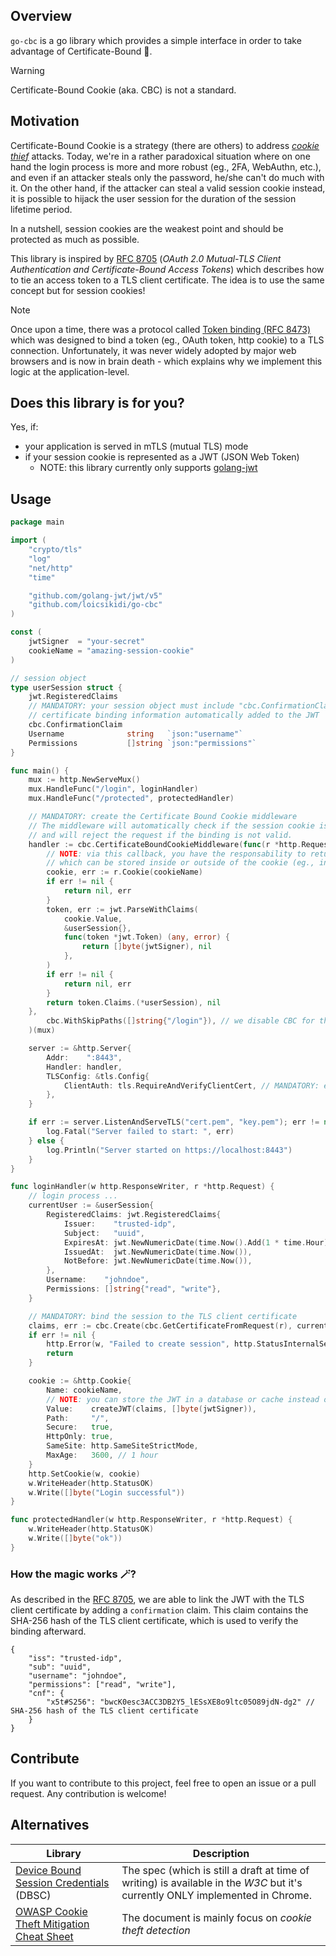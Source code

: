 ## Overview

`go-cbc` is a go library which provides a simple interface in order to take advantage of Certificate-Bound 🍪.

> [!WARNING]  
> Certificate-Bound Cookie (aka. CBC) is not a standard.

## Motivation

Certificate-Bound Cookie is a strategy (there are others) to address [*cookie thief*](https://cheatsheetseries.owasp.org/cheatsheets/Cookie_Theft_Mitigation_Cheat_Sheet.html) attacks. Today, we're in a rather paradoxical situation where on one hand the login process is more and more robust (eg., 2FA, WebAuthn, etc.), and even if an attacker steals only the password, he/she can't do much with it. On the other hand, if the attacker can steal a valid session cookie instead, it is possible to hijack the user session for the duration of the session lifetime period.

In a nutshell, session cookies are the weakest point and should be protected as much as possible.

This library is inspired by [RFC 8705](https://www.rfc-editor.org/rfc/rfc8705.html) (*OAuth 2.0 Mutual-TLS Client Authentication and Certificate-Bound Access Tokens*) which describes how to tie an access token to a TLS client certificate. The idea is to use the same concept but for session cookies!

> [!NOTE]  
> Once upon a time, there was a protocol called [Token binding (RFC 8473)](https://datatracker.ietf.org/doc/html/rfc8473) which was designed to bind a token (eg., OAuth token, http cookie) to a TLS connection. Unfortunately, it was never widely adopted by major web browsers and is now in brain death - which explains why we implement this logic at the application-level.

## Does this library is for you?

Yes, if:
* your application is served in mTLS (mutual TLS) mode
* if your session cookie is represented as a JWT (JSON Web Token)
  * NOTE: this library currently only supports [golang-jwt](https://github.com/golang-jwt/jwt)

## Usage

```go
package main

import (
	"crypto/tls"
	"log"
	"net/http"
	"time"

	"github.com/golang-jwt/jwt/v5"
	"github.com/loicsikidi/go-cbc"
)

const (
	jwtSigner  = "your-secret"
	cookieName = "amazing-session-cookie"
)

// session object
type userSession struct {
	jwt.RegisteredClaims
	// MANDATORY: your session object must include "cbc.ConfirmationClaim" struct in order to get
	// certificate binding information automatically added to the JWT
	cbc.ConfirmationClaim
	Username              string   `json:"username"`
	Permissions           []string `json:"permissions"`
}

func main() {
	mux := http.NewServeMux()
	mux.HandleFunc("/login", loginHandler)
	mux.HandleFunc("/protected", protectedHandler)

	// MANDATORY: create the Certificate Bound Cookie middleware
	// The middleware will automatically check if the session cookie is bound to the TLS client certificate
	// and will reject the request if the binding is not valid.
	handler := cbc.CertificateBoundCookieMiddleware(func(r *http.Request) (cbc.CertificateBoundClaims, error) {
		// NOTE: via this callback, you have the responsability to return the session claims
		// which can be stored inside or outside of the cookie (eg., in a database, cache, etc.).
		cookie, err := r.Cookie(cookieName)
		if err != nil {
			return nil, err
		}
		token, err := jwt.ParseWithClaims(
			cookie.Value,
			&userSession{},
			func(token *jwt.Token) (any, error) {
				return []byte(jwtSigner), nil
			},
		)
		if err != nil {
			return nil, err
		}
		return token.Claims.(*userSession), nil
	}, 
		cbc.WithSkipPaths([]string{"/login"}), // we disable CBC for the login path
	)(mux) 

	server := &http.Server{
		Addr:    ":8443",
		Handler: handler,
		TLSConfig: &tls.Config{
			ClientAuth: tls.RequireAndVerifyClientCert, // MANDATORY: enforce mTLS
		},
	}

	if err := server.ListenAndServeTLS("cert.pem", "key.pem"); err != nil && err != http.ErrServerClosed {
		log.Fatal("Server failed to start: ", err)
	} else {
		log.Println("Server started on https://localhost:8443")
	}
}

func loginHandler(w http.ResponseWriter, r *http.Request) {
	// login process ...
	currentUser := &userSession{
		RegisteredClaims: jwt.RegisteredClaims{
			Issuer:    "trusted-idp",
			Subject:   "uuid",
			ExpiresAt: jwt.NewNumericDate(time.Now().Add(1 * time.Hour)),
			IssuedAt:  jwt.NewNumericDate(time.Now()),
			NotBefore: jwt.NewNumericDate(time.Now()),
		},
		Username:    "johndoe",
		Permissions: []string{"read", "write"},
	}

	// MANDATORY: bind the session to the TLS client certificate
	claims, err := cbc.Create(cbc.GetCertificateFromRequest(r), currentUser)
	if err != nil {
		http.Error(w, "Failed to create session", http.StatusInternalServerError)
		return
	}

	cookie := &http.Cookie{
		Name: cookieName,
		// NOTE: you can store the JWT in a database or cache instead of a cookie and use the cookie only as a reference
		Value:    createJWT(claims, []byte(jwtSigner)),
		Path:     "/",
		Secure:   true,
		HttpOnly: true,
		SameSite: http.SameSiteStrictMode,
		MaxAge:   3600, // 1 hour
	}
	http.SetCookie(w, cookie)
	w.WriteHeader(http.StatusOK)
	w.Write([]byte("Login successful"))
}

func protectedHandler(w http.ResponseWriter, r *http.Request) {
	w.WriteHeader(http.StatusOK)
	w.Write([]byte("ok"))
}
```

### How the magic works 🪄?

As described in the [RFC 8705](https://www.rfc-editor.org/rfc/rfc8705.html), we are able to link the JWT with the TLS client certificate by adding a `confirmation` claim. This claim contains the SHA-256 hash of the TLS client certificate, which is used to verify the binding afterward.

```jsonc
{
    "iss": "trusted-idp",
    "sub": "uuid",
    "username": "johndoe",
    "permissions": ["read", "write"],
    "cnf": {
        "x5t#S256": "bwcK0esc3ACC3DB2Y5_lESsXE8o9ltc05O89jdN-dg2" // SHA-256 hash of the TLS client certificate
    }
}
```

## Contribute

If you want to contribute to this project, feel free to open an issue or a pull request. Any contribution is welcome!

## Alternatives

| Library | Description |
|---------|-------------|
| [Device Bound Session Credentials](https://w3c.github.io/webappsec-dbsc/) (DBSC) | The spec (which is still a draft at time of writing) is available in the *W3C* but it's currently ONLY implemented in Chrome. |
| [OWASP Cookie Theft Mitigation Cheat Sheet](https://cheatsheetseries.owasp.org/cheatsheets/Cookie_Theft_Mitigation_Cheat_Sheet.html) | The document is mainly focus on *cookie theft detection*  |
